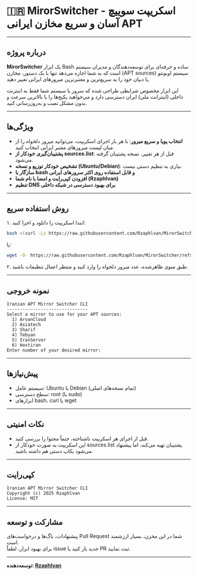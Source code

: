 # 🇮🇷 MirorSwitcher - اسکریپت سوییچ آسان و سریع مخازن ایرانی APT

---

## درباره پروژه

**MirorSwitcher** یک ابزار Bash ساده و حرفه‌ای برای توسعه‌دهندگان و مدیران سیستم است که به شما اجازه می‌دهد تنها با یک دستور، مخازن (APT sources) سیستم اوبونتو یا دبیان خود را به سریع‌ترین و معتبرترین میرورهای ایرانی تغییر دهید.

این ابزار مخصوص شرایطی طراحی شده که سرور یا سیستم شما فقط به اینترنت داخلی (اینترانت ملی) ایران دسترسی دارد و می‌خواهید پکیج‌ها را با بالاترین سرعت و بدون مشکل نصب و به‌روزرسانی کنید.

---

## ویژگی‌ها

- **انتخاب پویا و سریع میرور**: با هر بار اجرای اسکریپت، می‌توانید میرور دلخواه را از میان لیست میرورهای معتبر ایرانی انتخاب کنید.
- **پشتیبان‌گیری خودکار از sources.list**: قبل از هر تغییر، نسخه پشتیبان گرفته می‌شود.
- **تشخیص خودکار توزیع و نسخه (Ubuntu/Debian)**: نیازی به تنظیم دستی نیست.
- **سازگار با bash و قابل استفاده روی اکثر سرورهای ایرانی**
- **افزودن کپی‌رایت و امضا با نام شما (Rzaphlvan)**
- **تنظیم DNS برای بهبود دسترسی در شبکه داخلی**

---

## روش استفاده سریع

۱. ابتدا اسکریپت را دانلود و اجرا کنید:

```bash
bash <(curl -Ls https://raw.githubusercontent.com/Rzaphlvan/MirorSwitcher/refs/heads/main/Switcher.sh)
```

یا:

```bash
wget -O- https://raw.githubusercontent.com/Rzaphlvan/MirorSwitcher/refs/heads/main/Switcher.sh | bash
```

۲. طبق منوی ظاهرشده، عدد میرور دلخواه را وارد کنید و منتظر اعمال تنظیمات باشید.

---

## نمونه خروجی

```
Iranian APT Mirror Switcher CLI
-------------------------------
Select a mirror to use for your APT sources:
  1) ArvanCloud
  2) Asiatech
  3) Sharif
  4) Tebyan
  5) IranServer
  6) Hostiran
Enter number of your desired mirror:
```

---

## پیش‌نیازها

- سیستم عامل: Ubuntu یا Debian (تمام نسخه‌های اصلی)
- سطح دسترسی: root (یا sudo)
- ابزارهای bash، curl یا wget

---

## نکات امنیتی

- قبل از اجرای هر اسکریپت ناشناخته، حتماً محتوا را بررسی کنید.
- این اسکریپت به صورت خودکار از sources.list پشتیبان تهیه می‌کند، اما پیشنهاد می‌شود بکاپ دستی هم داشته باشید.

---

## کپی‌رایت

```
Iranian APT Mirror Switcher CLI
Copyright (c) 2025 Rzaphlvan
License: MIT
```

---

## مشارکت و توسعه

پیشنهادات، باگ‌ها و درخواست‌های Pull Request شما در این مخزن، بسیار ارزشمند است.  
برای بهبود ابزار، لطفاً issue جدید باز کنید یا PR ثبت نمایید.

---

**توسعه‌دهنده: [Rzaphlvan](https://github.com/Rzaphlvan)**
